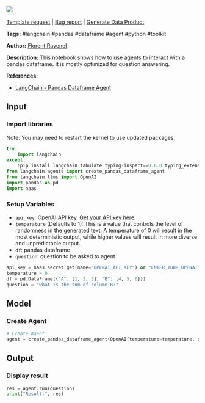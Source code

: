 <a href="https://app.naas.ai/user-redirect/naas/downloader?url=https://raw.githubusercontent.com/jupyter-naas/awesome-notebooks/master/LangChain/LangChain_Pandas_Dataframe_Agent.ipynb" target="_parent"><img src="https://naasai-public.s3.eu-west-3.amazonaws.com/Open_in_Naas_Lab.svg"/></a><br><br><a href="https://github.com/jupyter-naas/awesome-notebooks/issues/new?assignees=&labels=&template=template-request.md&title=Tool+-+Action+of+the+notebook+">Template request</a> | <a href="https://github.com/jupyter-naas/awesome-notebooks/issues/new?assignees=&labels=bug&template=bug_report.md&title=LangChain+-+Pandas+Dataframe+Agent:+Error+short+description">Bug report</a> | <a href="https://app.naas.ai/user-redirect/naas/downloader?url=https://raw.githubusercontent.com/jupyter-naas/awesome-notebooks/master/Naas/Naas_Start_data_product.ipynb" target="_parent">Generate Data Product</a>

**Tags:** #langchain #pandas #dataframe #agent #python #toolkit

**Author:** [Florent Ravenel](https://www.linkedin.com/in/florent-ravenel/)

**Description:** This notebook shows how to use agents to interact with a pandas dataframe. It is mostly optimized for question answering.

**References:**
- [LangChain - Pandas Dataframe Agent](https://python.langchain.com/en/latest/modules/agents/toolkits/examples/pandas.html)

## Input

### Import libraries
Note: You may need to restart the kernel to use updated packages.


```python
try:
    import langchain
except:
    !pip install langchain tabulate typing-inspect==0.8.0 typing_extensions==4.5.0 --user
from langchain.agents import create_pandas_dataframe_agent
from langchain.llms import OpenAI
import pandas as pd
import naas
```

### Setup Variables
- `api_key`: OpenAI API key. [Get your API key here](https://openai.com/docs/api-overview/).
- `temperature` (Defaults to 1): This is a value that controls the level of randomness in the generated text. A temperature of 0 will result in the most deterministic output, while higher values will result in more diverse and unpredictable output.
- `df`: pandas dataframe
- `question`: question to be asked to agent


```python
api_key = naas.secret.get(name="OPENAI_API_KEY") or "ENTER_YOUR_OPENAI_API_KEY"
temperature = 0
df = pd.DataFrame({"A": [1, 2, 3], "B": [4, 5, 6]})
question = "what is the sum of column B?"
```

## Model

### Create Agent


```python
# Create Agent
agent = create_pandas_dataframe_agent(OpenAI(temperature=temperature, openai_api_key=api_key), [df], verbose=True)
```

## Output

### Display result


```python
res = agent.run(question)
print("Result:", res)
```

 

